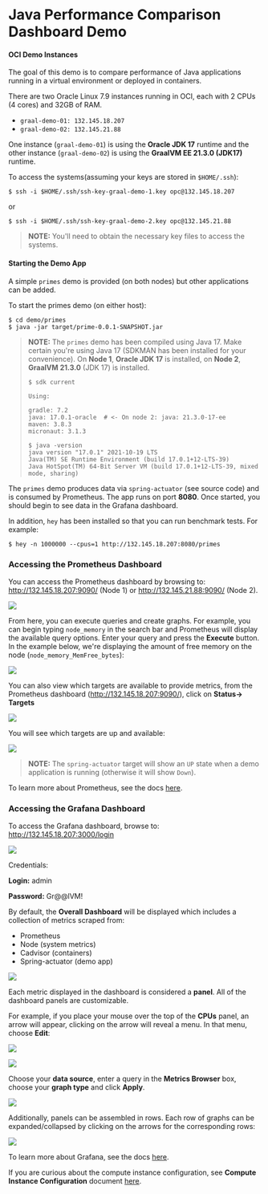 
# Java Performance Comparison Dashboard Demo

#### OCI Demo Instances

The goal of this demo is to compare performance of Java applications running in a virtual environment or deployed in containers.  

There are two Oracle Linux 7.9 instances running in OCI, each with 2 CPUs (4 cores) and 32GB of RAM.  

* `graal-demo-01: 132.145.18.207`
* `graal-demo-02: 132.145.21.88`

One instance (`graal-demo-01`) is using the **Oracle JDK 17** runtime and the other instance (`graal-demo-02`) is using the **GraalVM EE 21.3.0 (JDK17)** runtime.

To access the systems(assuming your keys are stored in `$HOME/.ssh`):
```
$ ssh -i $HOME/.ssh/ssh-key-graal-demo-1.key opc@132.145.18.207
```
or

```
$ ssh -i $HOME/.ssh/ssh-key-graal-demo-2.key opc@132.145.21.88
```

> **NOTE:** You'll need to obtain the necessary key files to access the systems.

#### Starting the Demo App

A simple `primes` demo is provided (on both nodes) but other applications can be added.

To start the primes demo (on either host):

```
$ cd demo/primes
$ java -jar target/prime-0.0.1-SNAPSHOT.jar
```

> **NOTE:** 
> The `primes` demo has been compiled using Java 17.  Make certain you're using Java 17 (SDKMAN has been installed for your convenience). On **Node 1**, **Oracle JDK 17** is installed, on **Node 2**, **GraalVM 21.3.0** (JDK 17) is installed.
>```
> $ sdk current
>
> Using:
>
> gradle: 7.2
> java: 17.0.1-oracle  # <- On node 2: java: 21.3.0-17-ee
> maven: 3.8.3
> micronaut: 3.1.3
>
> $ java -version
> java version "17.0.1" 2021-10-19 LTS
> Java(TM) SE Runtime Environment (build 17.0.1+12-LTS-39)
> Java HotSpot(TM) 64-Bit Server VM (build 17.0.1+12-LTS-39, mixed mode, sharing)
>```

The `primes` demo produces data via `spring-actuator` (see source code) and is consumed by Prometheus. The app runs on port **8080**. Once started, you should begin to see data in the Grafana dashboard.

In addition, `hey` has been installed so that you can run benchmark tests. For example:

```
$ hey -n 1000000 --cpus=1 http://132.145.18.207:8080/primes
```

### Accessing the Prometheus Dashboard

You can access the Prometheus dashboard by browsing to: http://132.145.18.207:9090/ (Node 1) or http://132.145.21.88:9090/ (Node 2).

![](images/dashboard-8.png)

From here, you can execute queries and create graphs.  For example, you can begin typing `node_memory` in the search bar and Prometheus will display the available query options. Enter your query and press the **Execute** button.  In the example below, we're displaying the amount of free memory on the node (`node_memory_MemFree_bytes`):

![](images/dashboard-11.png)

You can also view which targets are available to provide metrics, from the Prometheus dashboard (http://132.145.18.207:9090/), click on **Status-> Targets**

![](images/dashboard-9.png)

You will see which targets are up and available:

![](images/dashboard-7.png)

> **NOTE:** The `spring-actuator` target will show an `UP` state when a demo application is running (otherwise it will show `Down`).

To learn more about Prometheus, see the docs [here](https://prometheus.io/docs/introduction/overview/).

### Accessing the Grafana Dashboard

To access the Grafana dashboard, browse to: http://132.145.18.207:3000/login

![](images/dashboard-5.png)

Credentials:

**Login:** admin

**Password:** Gr@@lVM!

By default, the **Overall Dashboard** will be displayed which includes a collection of metrics scraped from:

* Prometheus
* Node (system metrics)
* Cadvisor (containers)
* Spring-actuator (demo app)

![](images/dashboard-1.png)

Each metric displayed in the dashboard is considered a **panel**. All of the dashboard panels are customizable. 

For example, if you place your mouse over the top of the **CPUs** panel, an arrow will appear, clicking on the arrow will reveal a menu.  In that menu, choose **Edit**:

![](images/dashboard-12.png)

![](images/dashboard-13.png)

Choose your **data source**, enter a query in the **Metrics Browser** box, choose your **graph type** and click **Apply**.

![](images/dashboard-14.png)

Additionally, panels can be assembled in rows. Each row of graphs can be expanded/collapsed by clicking on the arrows for the corresponding rows:

![](images/dashboard-10.png)

To learn more about Grafana, see the docs [here](https://grafana.com/docs/).

If you are curious about the compute instance configuration, see **Compute Instance Configuration** document [here](ComputeConfiguration.md).